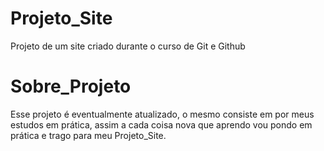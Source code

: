# Projeto_Site
 Projeto de um site criado durante o curso de Git e Github

# Sobre_Projeto
 Esse projeto é eventualmente atualizado, o mesmo consiste em por meus estudos em prática, assim a cada coisa nova que aprendo vou pondo em prática e trago para meu Projeto_Site.
 
 